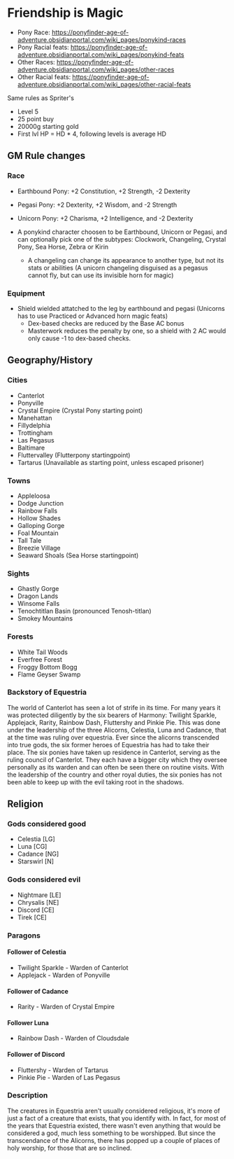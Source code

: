 # Friendship is Magic

* Pony Race:  https://ponyfinder-age-of-adventure.obsidianportal.com/wiki_pages/ponykind-races
* Pony Racial feats: https://ponyfinder-age-of-adventure.obsidianportal.com/wiki_pages/ponykind-feats
* Other Races: https://ponyfinder-age-of-adventure.obsidianportal.com/wiki_pages/other-races
* Other Racial feats: https://ponyfinder-age-of-adventure.obsidianportal.com/wiki_pages/other-racial-feats

Same rules as Spriter's
* Level 5
* 25 point buy
* 20000g starting gold
* First lvl HP = HD * 4, following levels is average HD

## GM Rule changes
### Race
* Earthbound Pony: +2 Constitution, +2 Strength, -2 Dexterity
* Pegasi Pony: +2 Dexterity, +2 Wisdom, and -2 Strength
* Unicorn Pony: +2 Charisma, +2 Intelligence, and -2 Dexterity

* A ponykind character choosen to be Earthbound, Unicorn or Pegasi, and can optionally pick one of the subtypes: Clockwork, Changeling, Crystal Pony, Sea Horse, Zebra or Kirin
  * A changeling can change its appearance to another type, but not its stats or abilities (A unicorn changeling disguised as a pegasus cannot fly, but can use its invisible horn for magic)

### Equipment
* Shield wielded attatched to the leg by earthbound and pegasi (Unicorns has to use Practiced or Advanced horn magic feats)
  * Dex-based checks are reduced by the Base AC bonus
  * Masterwork reduces the penalty by one, so a shield with 2 AC would only cause -1 to dex-based checks.

## Geography/History
### Cities
* Canterlot
* Ponyville
* Crystal Empire (Crystal Pony starting point)
* Manehattan
* Fillydelphia
* Trottingham
* Las Pegasus
* Baltimare
* Fluttervalley (Flutterpony startingpoint)
* Tartarus (Unavailable as starting point, unless escaped prisoner)

### Towns
* Appleloosa
* Dodge Junction
* Rainbow Falls
* Hollow Shades
* Galloping Gorge
* Foal Mountain
* Tall Tale
* Breezie Village
* Seaward Shoals (Sea Horse startingpoint)

### Sights
* Ghastly Gorge
* Dragon Lands
* Winsome Falls
* Tenochtitlan Basin (pronounced Tenosh-titlan)
* Smokey Mountains

### Forests
* White Tail Woods
* Everfree Forest
* Froggy Bottom Bogg
* Flame Geyser Swamp

### Backstory of Equestria
The world of Canterlot has seen a lot of strife in its time. For many years it was protected diligently by the six bearers of Harmony: Twilight Sparkle, Applejack, Rarity, Rainbow Dash, Fluttershy and Pinkie Pie. This was done under the leadership of the three Alicorns, Celestia, Luna and Cadance, that at the time was ruling over equestria. Ever since the alicorns transcended into true gods, the six former heroes of Equestria has had to take their place. The six ponies have taken up residence in Canterlot, serving as the ruling council of Canterlot. They each have a bigger city which they oversee personally as its warden and can often be seen there on routine visits. With the leadership of the country and other royal duties, the six ponies has not been able to keep up with the evil taking root in the shadows. 

## Religion
### Gods considered good
* Celestia [LG]
* Luna [CG]
* Cadance [NG]
* Starswirl [N]
### Gods considered evil
* Nightmare [LE]
* Chrysalis [NE]
* Discord [CE]
* Tirek [CE]

### Paragons
#### Follower of Celestia
* Twilight Sparkle - Warden of Canterlot
* Applejack - Warden of Ponyville

#### Follower of Cadance
* Rarity - Warden of Crystal Empire

#### Follower Luna
* Rainbow Dash - Warden of Cloudsdale

#### Follower of Discord
* Fluttershy - Warden of Tartarus
* Pinkie Pie - Warden of Las Pegasus

### Description
The creatures in Equestria aren't usually considered religious, it's more of just a fact of a creature that exists, that you identify with. In fact, for most of the years that Equestria existed, there wasn't even anything that would be considered a god, much less something to be worshipped. But since the transcendance of the Alicorns, there has popped up a couple of places of holy worship, for those that are so inclined.